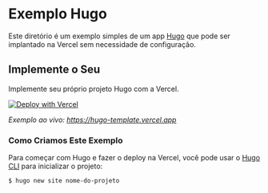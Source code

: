 # Exemplo Hugo

Este diretório é um exemplo simples de um app [Hugo](https://gohugo.io/) que pode ser implantado na Vercel sem necessidade de configuração.

## Implemente o Seu

Implemente seu próprio projeto Hugo com a Vercel.

[![Deploy with Vercel](https://vercel.com/button)](https://vercel.com/new/clone?repository-url=https://github.com/vercel/examples/tree/main/framework-boilerplates/hugo&template=hugo)

_Exemplo ao vivo: https://hugo-template.vercel.app_

### Como Criamos Este Exemplo

Para começar com Hugo e fazer o deploy na Vercel, você pode usar o [Hugo CLI](https://gohugo.io/commands/) para inicializar o projeto:

```shell
$ hugo new site nome-do-projeto
```
